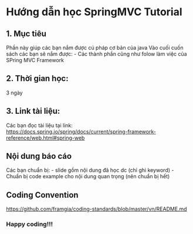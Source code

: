 # Hướng dẫn học SpringMVC Tutorial

## 1. Mục tiêu
Phần này giúp các bạn nắm được cú pháp cơ bản của java
Vào cuối cuốn sách các bạn sẽ nắm được:
	- Các thành phần cũng như folow làm việc của SPring MVC Framework

## 2. Thời gian học:
3 ngày

## 3. Link tài liệu:
Các bạn đọc tài liệu tại link:
https://docs.spring.io/spring/docs/current/spring-framework-reference/web.html#spring-web

## Nội dung báo cáo
Các bạn chuẩn bị:
	- slide gồm nội dung đã học dc (chỉ ghi keyword)
	- Chuẩn bị code example cho nội dung quan trọng (nên chuẩn bị hết)

## Coding Convention
https://github.com/framgia/coding-standards/blob/master/vn/README.md

### Happy coding!!!
